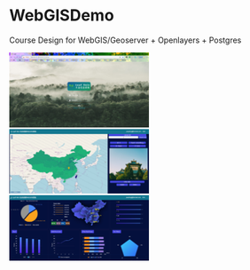 # WebGISDemo
Course Design for WebGIS/Geoserver + Openlayers + Postgres

<img src="/login.jpg" width=50%>

<img src="/map.png" width=50%>

<img src="/stats.png" width=50%>

